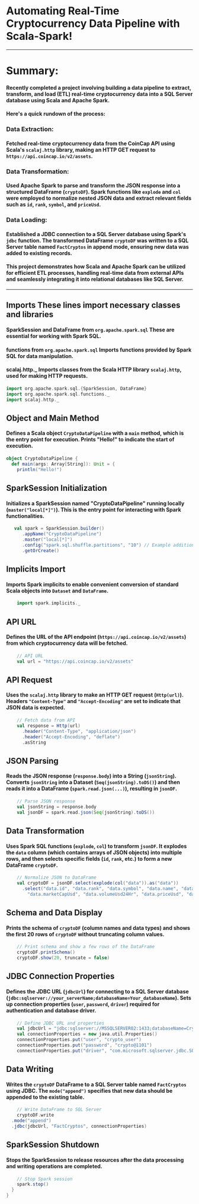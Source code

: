 # Automating Real-Time Cryptocurrency Data Pipeline with Scala-Spark!
-------------------------------------------------------------
# Summary: 
#### Recently completed a project involving building a data pipeline to extract, transform, and load (ETL) real-time cryptocurrency data into a SQL Server database using Scala and Apache Spark. 
#### Here's a quick rundown of the process:

### Data Extraction:
#### Fetched real-time cryptocurrency data from the CoinCap API using Scala's `scalaj.http` library, making an HTTP GET request to `https://api.coincap.io/v2/assets`.

### Data Transformation:
#### Used Apache Spark to parse and transform the JSON response into a structured DataFrame (`cryptoDF`). Spark functions like `explode` and `col` were employed to normalize nested JSON data and extract relevant fields such as `id`, `rank`, `symbol`, and `priceUsd`.

### Data Loading:
#### Established a JDBC connection to a SQL Server database using Spark's `jdbc` function. The transformed DataFrame `cryptoDF` was written to a SQL Server table named `FactCryptos` in append mode, ensuring new data was added to existing records.

#### This project demonstrates how Scala and Apache Spark can be utilized for efficient ETL processes, handling real-time data from external APIs and seamlessly integrating it into relational databases like SQL Server.
-------------------------------------------------------------

## Imports These lines import necessary classes and libraries
  #### SparkSession and DataFrame from `org.apache.spark.sql` These are essential for working with Spark SQL.
  #### functions from `org.apache.spark.sql` Imports functions provided by Spark SQL for data manipulation.
  #### scalaj.http._ Imports classes from the Scala HTTP library `scalaj.http`, used for making HTTP requests.
```scala
import org.apache.spark.sql.{SparkSession, DataFrame}
import org.apache.spark.sql.functions._
import scalaj.http._
```

## Object and Main Method
#### Defines a Scala object `CryptoDataPipeline` with a `main` method, which is the entry point for execution. Prints "Hello!" to indicate the start of execution.
```scala
object CryptoDataPipeline {
  def main(args: Array[String]): Unit = {
    println("Hello!")
```

 ## SparkSession Initialization
 #### Initializes a SparkSession named "CryptoDataPipeline" running locally (`master("local[*]")`). This is the entry point for interacting with Spark functionalities.
```scala
   val spark = SparkSession.builder()
      .appName("CryptoDataPipeline")
      .master("local[*]")
      .config("spark.sql.shuffle.partitions", "10") // Example additional configuration
      .getOrCreate()
```

## Implicits Import
#### Imports Spark implicits to enable convenient conversion of standard Scala objects into `Dataset` and `DataFrame`.
```scala
    import spark.implicits._
```

## API URL
#### Defines the URL of the API endpoint (`https://api.coincap.io/v2/assets`) from which cryptocurrency data will be fetched.
```scala
    // API URL
    val url = "https://api.coincap.io/v2/assets"
```

## API Request
#### Uses the `scalaj.http` library to make an HTTP GET request (`Http(url)`). Headers `"Content-Type"` and `"Accept-Encoding"` are set to indicate that JSON data is expected.
```scala
    // Fetch data from API
    val response = Http(url)
      .header("Content-Type", "application/json")
      .header("Accept-Encoding", "deflate")
      .asString
```

## JSON Parsing
#### Reads the JSON response (`response.body`) into a String (`jsonString`). Converts `jsonString` into a Dataset (`Seq(jsonString).toDS()`) and then reads it into a DataFrame (`spark.read.json(...)`), resulting in `jsonDF`.
```scala
    // Parse JSON response
    val jsonString = response.body
    val jsonDF = spark.read.json(Seq(jsonString).toDS())
```

## Data Transformation
#### Uses Spark SQL functions (`explode`, `col`) to transform `jsonDF`. It explodes the `data` column (which contains arrays of JSON objects) into multiple rows, and then selects specific fields (`id`, `rank`, etc.) to form a new DataFrame `cryptoDF`.
```scala
    // Normalize JSON to DataFrame
    val cryptoDF = jsonDF.select(explode(col("data")).as("data"))
      .select("data.id", "data.rank", "data.symbol", "data.name", "data.supply", "data.maxSupply",
        "data.marketCapUsd", "data.volumeUsd24Hr", "data.priceUsd", "data.changePercent24Hr", "data.vwap24Hr")
```

## Schema and Data Display
#### Prints the schema of `cryptoDF` (column names and data types) and shows the first 20 rows of `cryptoDF` without truncating column values.
```scala
    // Print schema and show a few rows of the DataFrame
    cryptoDF.printSchema()
    cryptoDF.show(20, truncate = false)
```

## JDBC Connection Properties
#### Defines the JDBC URL (`jdbcUrl`) for connecting to a SQL Server database (`jdbc:sqlserver://your_serverName;databaseName=Your_databaseName`). Sets up connection properties (`user`, `password`, `driver`) required for authentication and database driver.
```scala
    // Define JDBC URL and properties
    val jdbcUrl = "jdbc:sqlserver://MSSQLSERVER02:1433;databaseName=CryptoDatabase;"
    val connectionProperties = new java.util.Properties()
    connectionProperties.put("user", "crypto_user")
    connectionProperties.put("password", "crypto@1101")
    connectionProperties.put("driver", "com.microsoft.sqlserver.jdbc.SQLServerDriver")
```

## Data Writing
#### Writes the `cryptoDF` DataFrame to a SQL Server table named `FactCryptos` using JDBC. The `mode("append")` specifies that new data should be appended to the existing table.
```scala
    // Write DataFrame to SQL Server
    cryptoDF.write
  .mode("append")
  .jdbc(jdbcUrl, "FactCryptos", connectionProperties)
```

## SparkSession Shutdown
#### Stops the SparkSession to release resources after the data processing and writing operations are completed.
```scala
    // Stop Spark session
    spark.stop()
  }
}
```
